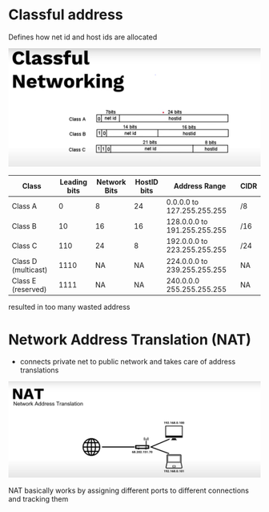# Classful address 

Defines how net id and host ids are allocated

![image classful](./img/classful.png)

|Class	            |Leading bits   |	Network Bits|	HostID bits|	Address Range               | CIDR |
|--                 |--             |--             |--            |--                              |--    |
|Class A	        |0	            |8	            |24	           |0.0.0.0 to 127.255.255.255      |/8    |
|Class B	        |10	            |16	            |16	           |128.0.0.0 to 191.255.255.255    |/16   |
|Class C	        |110	        |24	            |8	           |192.0.0.0 to 223.255.255.255    |/24   |
|Class D (multicast)|1110	        |NA             |NA            |224.0.0.0 to	239.255.255.255 |NA    |	
|Class E (reserved) |1111	        |NA             |NA            |240.0.0.0	255.255.255.255     |NA    |

resulted in too many wasted address 


# Network Address Translation (NAT)

* connects private net to public network and takes care of address translations

![image NAT](./img/nat.png)

NAT basically works by assigning different ports to different connections and tracking them